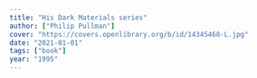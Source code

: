 ```yaml
---
title: "His Dark Materials series"
author: ["Philip Pullman"]
cover: "https://covers.openlibrary.org/b/id/14345468-L.jpg"
date: "2021-01-01"
tags: ["book"]
year: "1995"
---
```

